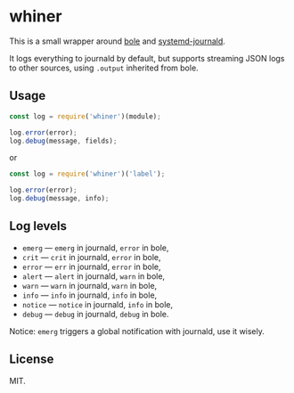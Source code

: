 # whiner

This is a small wrapper around [bole](https://github.com/rvagg/bole) and
[systemd-journald](https://github.com/jue89/node-systemd-journald).

It logs everything to journald by default, but supports streaming JSON logs to
other sources, using `.output` inherited from bole.

## Usage

```js
const log = require('whiner')(module);

log.error(error);
log.debug(message, fields);
```

or 

```js
const log = require('whiner')('label');

log.error(error);
log.debug(message, info);
```

## Log levels

* `emerg` — `emerg` in journald, `error` in bole,
* `crit` — `crit` in journald, `error` in bole,
* `error` — `err` in journald, `error` in bole,
* `alert` — `alert` in journald, `warn` in bole,
* `warn` — `warn` in journald, `warn` in bole,
* `info` — `info` in journald, `info` in bole,
* `notice` — `notice` in journald, `info` in bole,
* `debug` — `debug` in journald, `debug` in bole.

Notice: `emerg` triggers a global notification with journald, use it wisely.

## License

MIT.
